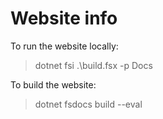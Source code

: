 ﻿# Website info

To run the website locally:

> dotnet fsi .\build.fsx -p Docs

To build the website:

> dotnet fsdocs build --eval
